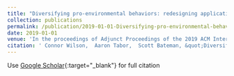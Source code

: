 ```yaml
---
title: "Diversifying pro-environmental behaviors: redesigning applications to incorporate environmental&quot; spill-over&quot;"
collection: publications
permalink: /publication/2019-01-01-Diversifying-pro-environmental-behaviors-redesigning-applications-to-incorporate-environmental-spill-over
date: 2019-01-01
venue: 'In the proceedings of Adjunct Proceedings of the 2019 ACM International Joint Conference on Pervasive and Ubiquitous Computing and Proceedings of the 2019 ACM International Symposium on Wearable Computers'
citation: ' Connor Wilson,  Aaron Tabor,  Scott Bateman, &quot;Diversifying pro-environmental behaviors: redesigning applications to incorporate environmental&amp;quot; spill-over&amp;quot;.&quot; In the proceedings of Adjunct Proceedings of the 2019 ACM International Joint Conference on Pervasive and Ubiquitous Computing and Proceedings of the 2019 ACM International Symposium on Wearable Computers, 2019.'
---
```

Use [Google Scholar](https://scholar.google.com/scholar?q=Diversifying+pro+environmental+behaviors:+redesigning+applications+to+incorporate+environmental&quot;+spill+over&quot;){:target="_blank"} for full citation
